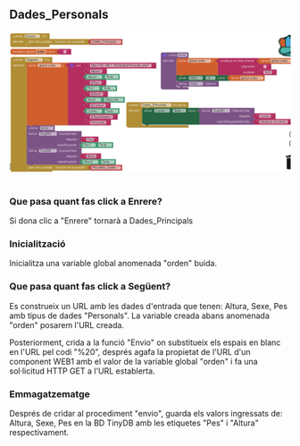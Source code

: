 ## Dades_Personals

<img src="../../.Images/IOT/Dades_Personals_Codi.PNG" alt="Dades_Personals" style="width: 900px;"> <br><br>

### Que pasa quant fas click a Enrere?
Si dona clic a "Enrere" tornarà a Dades_Principals

### Inicialització
Inicialitza una variable global anomenada "orden" buida.

### Que pasa quant fas click a Següent?
Es construeix un URL amb les dades d'entrada que tenen: Altura, Sexe, Pes amb tipus de dades "Personals".
La variable creada abans anomenada "orden" posarem l'URL creada.

Posteriorment, crida a la funció "Envio" on substitueix els espais en blanc en l'URL pel codi "%20", després agafa la propietat de l'URL d'un component WEB1 amb el valor de la variable global "orden" i fa una sol·licitud HTTP GET a l'URL establerta.

### Emmagatzematge
Després de cridar al procediment "envio", guarda els valors ingressats de: Altura, Sexe, Pes en la BD TinyDB amb les etiquetes "Pes" i "Altura" respectivament.
